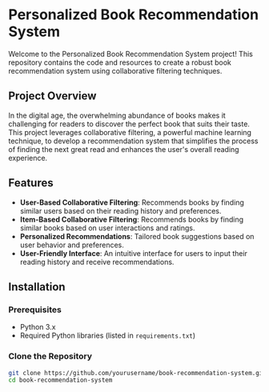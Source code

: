 # Personalized Book Recommendation System

Welcome to the Personalized Book Recommendation System project! This repository contains the code and resources to create a robust book recommendation system using collaborative filtering techniques.

## Project Overview

In the digital age, the overwhelming abundance of books makes it challenging for readers to discover the perfect book that suits their taste. This project leverages collaborative filtering, a powerful machine learning technique, to develop a recommendation system that simplifies the process of finding the next great read and enhances the user's overall reading experience.

## Features

- **User-Based Collaborative Filtering**: Recommends books by finding similar users based on their reading history and preferences.
- **Item-Based Collaborative Filtering**: Recommends books by finding similar books based on user interactions and ratings.
- **Personalized Recommendations**: Tailored book suggestions based on user behavior and preferences.
- **User-Friendly Interface**: An intuitive interface for users to input their reading history and receive recommendations.

## Installation

### Prerequisites

- Python 3.x
- Required Python libraries (listed in `requirements.txt`)

### Clone the Repository

```bash
git clone https://github.com/yourusername/book-recommendation-system.git
cd book-recommendation-system
